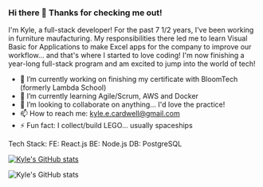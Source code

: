 ### Hi there 👋 Thanks for checking me out!

I'm Kyle, a full-stack developer! For the past 7 1/2 years, I've been working in furniture maufacturing. My responsibilities there led me to learn Visual Basic for Applications to make Excel apps for the company to improve our workflow... and that's where I started to love coding! I'm now finishing a year-long full-stack program and am excited to jump into the world of tech!

- 🔭 I’m currently working on finishing my certificate with BloomTech (formerly Lambda School)
- 🌱 I’m currently learning Agile/Scrum, AWS and Docker
- 👯 I’m looking to collaborate on anything... I'd love the practice!
- 📫 How to reach me: kyle.e.cardwell@gmail.com
- ⚡ Fun fact: I collect/build LEGO... usually spaceships

Tech Stack: FE: React.js BE: Node.js DB: PostgreSQL

[![Kyle's GitHub stats](https://github-readme-stats.vercel.app/api?username=KyleCardwell)](https://github.com/KyleCardwell/github-readme-stats)

![Kyle's GitHub stats](https://github-readme-stats.vercel.app/api/top-langs/?username=KyleCardwell&theme=radical&hide=glsl,python)
